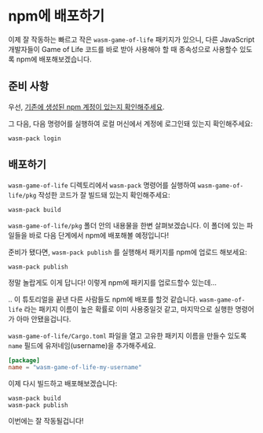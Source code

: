 # npm에 배포하기

이제 잘 작동하는 빠르고 작은 `wasm-game-of-life` 패키지가 있으니, 다른 JavaScript 개발자들이 Game of Life 코드를 바로 받아 사용해야 할 때 종속성으로 사용할수 있도록 npm에 배포해보겠습니다.

## 준비 사항

우선, [기존에 생성된 npm 계정이 있는지 확인해주세요](https://www.npmjs.com/signup).

그 다음, 다음 명령어를 실행하여 로컬 머신에서 계정에 로그인돼 있는지 확인해주세요:

```
wasm-pack login
```

## 배포하기

`wasm-game-of-life` 디렉토리에서 `wasm-pack` 명령어를 실행하여 `wasm-game-of-life/pkg` 작성한 코드가 잘 빌드돼 있는지 확인해주세요:

```
wasm-pack build
```

`wasm-game-of-life/pkg` 폴더 안의 내용물을 한변 살펴보겠습니다. 이 폴더에 있는 파일들을 바로 다음 단계에서 npm에 배포해볼 예정입니다!

준비가 됐다면, `wasm-pack publish` 를 실행해서 패키지를 npm에 업로드 해보세요:

```
wasm-pack publish
```

정말 놀랍게도 이게 답니다! 이렇게 npm에 패키지를 업로드할수 있는데...

.. 이 튜토리얼을 끝낸 다른 사람들도 npm에 배포를 할것 같습니다. `wasm-game-of-life` 라는 패키지 이름이 높은 확률로 이미 사용중일것 같고, 마지막으로 실행한 명령어가 아마 안됐을겁니다.

`wasm-game-of-life/Cargo.toml` 파일을 열고 고유한 패키지 이름을 만들수 있도록 `name` 필드에 유저네임(username)을 추가해주세요.

```toml
[package]
name = "wasm-game-of-life-my-username"
```

이제 다시 빌드하고 배포해보겠습니다:

```
wasm-pack build
wasm-pack publish
```

이번에는 잘 작동될겁니다!